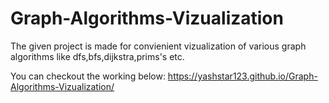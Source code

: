 # Graph-Algorithms-Vizualization
The given project is made for convienient vizualization of various graph algorithms like dfs,bfs,dijkstra,prims's etc.

You can checkout the working below:
https://yashstar123.github.io/Graph-Algorithms-Vizualization/